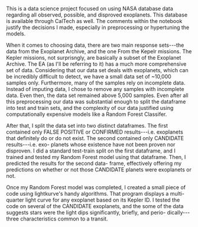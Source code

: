 This is a data science project focused on using NASA database data regarding all observed, possible, and disproved
exoplanets. This database is available through CalTech as well. The comments within the notebook justify the decisions
I made, especially in preprocessing or hypertuning the models. 

When it comes to choosing data, there are two main response sets---the data from the Exoplanet Archive, and the one
From the Kepelr missions. The Kepler missions, not surprisngly, are basically a subset of the Exoplanet Archive. The 
EA (as I'll be referring to it) has a much more comprehensive set of data. Considering that our data set deals with 
exoplanets, which can be incredibly difficult to detect, we have a small data set of ~10,000 samples only. Furthermore,
many of the samples rely on incomplete data. Instead of imputing data, I chose to remove any samples with incomplete
data. Even then, the data set remained above 5,000 samples. Even after all this preprocessing our data was substantial 
enough to split the dataframe into test and train sets, and the complexity of our data justified using computationally
expensive models like a Random Forest Classifer.

After that, I split the data set into two distinct dataframes. The first contained only FALSE POSITIVE or CONFIRMED 
results---i.e. exoplanets that definitely do or do not exist. The second contained only CANDIDATE results---i.e. exo-
planets whose existence have not been proven nor disproven. I did a standard test-train split on the first dataframe,
and I trained and tested my Random Forest model using that dataframe. Then, I predicted the results for the second data-
frame, effectively offering my predictions on whether or not those CANDIDATE planets were exoplanets or not.

Once my Random Forest model was completed, I created a small piece of code using lightkurve's handy algorithms. That 
program displays a multi-quarter light curve for any exoplanet based on its Kepler ID. I tested the code on several of
the CANDIDATE exoplanets, and the some of the data suggests stars were the light dips significantly, briefly, and perio-
dically---three characteristics common to a transit.
